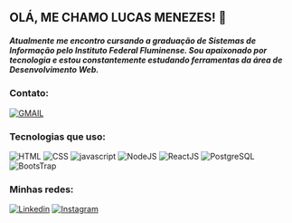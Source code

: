 ## OLÁ, ME CHAMO LUCAS MENEZES! 🤘

##### Atualmente me encontro cursando a graduação de Sistemas de Informação pelo Instituto Federal Fluminense. Sou apaixonado por tecnologia e estou constantemente estudando ferramentas da área de Desenvolvimento Web.

### Contato:

[![GMAIL](https://img.shields.io/badge/Gmail-D14836?style=for-the-badge&logo=gmail&logoColor=white)](mailto:livedolux@gmail.com)

### Tecnologias que uso:

![HTML](https://img.shields.io/badge/HTML5-E34F26?style=for-the-badge&logo=html5&logoColor=white)
![CSS](https://img.shields.io/badge/CSS3-1572B6?style=for-the-badge&logo=css3&logoColor=white)
![javascript](https://img.shields.io/badge/javascript-%23323330.svg?style=for-the-badge&logo=javascript&logoColor=%23F7DF1E)
![NodeJS](https://img.shields.io/badge/Node.js-43853D?style=for-the-badge&logo=node.js&logoColor=white)
![ReactJS](https://img.shields.io/badge/React-20232A?style=for-the-badge&logo=react&logoColor=61DAFB)
![PostgreSQL](https://img.shields.io/badge/PostgreSQL-316192?style=for-the-badge&logo=postgresql&logoColor=white)
![BootsTrap](https://img.shields.io/badge/Bootstrap-563D7C?style=for-the-badge&logo=bootstrap&logoColor=white)

### Minhas redes:

[![Linkedin](https://img.shields.io/badge/LinkedIn-0077B5?style=for-the-badge&logo=linkedin&logoColor=white)](https://www.linkedin.com/in/lucas-menezes-023600279/)
[![Instagram](https://img.shields.io/badge/Instagram-E4405F?style=for-the-badge&logo=instagram&logoColor=white)](https://www.instagram.com/lucasm_70/)
